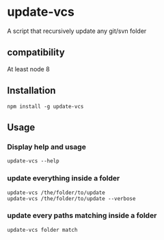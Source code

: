 # update-vcs
A script that recursively update any git/svn folder

## compatibility
At least node 8

## Installation
```
npm install -g update-vcs
```

## Usage

### Display help and usage
```
update-vcs --help
```

### update everything inside a folder
```
update-vcs /the/folder/to/update
update-vcs /the/folder/to/update --verbose
```

### update every paths matching inside a folder
```
update-vcs folder match
```
